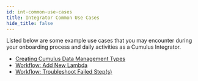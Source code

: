```yaml
---
id: int-common-use-cases
title: Integrator Common Use Cases
hide_title: false
---
```


Listed below are some example use cases that you may encounter during your onboarding process and daily activities as a Cumulus Integrator.

* [Creating Cumulus Data Management Types](../integrator-guide/create-cumulus-data-mgmt-types)
* [Workflow: Add New Lambda](../integrator-guide/workflow-add-new-lambda)
* [Workflow: Troubleshoot Failed Step(s)](../integrator-guide/workflow-ts-failed-step)
